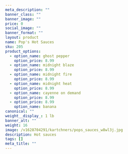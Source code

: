 ```yaml
---
meta_description: ""
banner_class: ""
banner_image: ""
price: 0
social_image: ""
banner_format: ""
layout: product
name: Pop's Hot Sauces
sku: 205
product_options:
  - option_name: ghost pepper
    option_price: 8.99
  - option_name: midnight blaze
    option_price: 8.99
  - option_name: midnight fire
    option_price: 8.99
  - option_name: midnight heat
    option_price: 8.99
  - option_name: cayenne on demand
    option_price: 8.99
  - option_price: 8.99
    option_name: banana
canonical: ""
weight__display_: 1 lb
banner_alt: ""
weight: 16
image: /v1628704291/kartchners/pops_sauces_w8wl3j.jpg
description: H﻿ot sauces
tags: []
meta_title: ""
---
```

